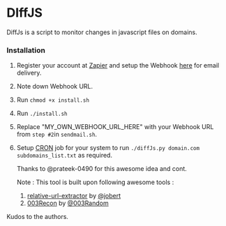 # DIffJS
DiffJs is a script to monitor changes in javascript files on domains.
### Installation
1. Register your account at [Zapier] and setup the Webhook [here] for email delivery.
2. Note down Webhook URL.
3. Run `chmod +x install.sh`
4. Run `./install.sh`
5. Replace "MY_OWN_WEBHOOK_URL_HERE" with your Webhook URL from `step #2`in `sendmail.sh`.
6. Setup [CRON] job for your system to run `./diffJs.py domain.com subdomains_list.txt` as required. 
   
   Thanks to @prateek-0490 for this awesome idea and cont.
  
   Note : This tool is built upon following awesome tools :
   1. [relative-url-extractor] by [@jobert]
   2. [003Recon] by [@003Random]
   
Kudos to the authors.


   [Zapier]: <https://zapier.com/>
   [here]: <https://zapier.com/apps/email/integrations/webhook/62/turn-webhooks-into-sent-emails>
   [CRON]: <http://www.adminschoice.com/crontab-quick-reference>
   [relative-url-extractor]: <https://github.com/jobertabma/relative-url-extractor>
   [@jobert]: <https://github.com/jobertabma>
   [003Recon]: <https://github.com/003random/003Recon>
   [@003Random]: <https://github.com/003random>

